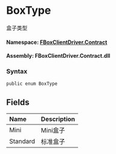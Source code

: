 # BoxType

盒子类型

#### **Namespace**: [FBoxClientDriver.Contract](https://docs.flexem.net/fbox/zh-cn/sdk/FBoxClientDriver.Contract.html)

#### **Assembly**: FBoxClientDriver.Contract.dll

### Syntax <a id="FBoxClientDriver_Contract_BoxType_syntax"></a>

```text
public enum BoxType
```

## Fields <a id="fields"></a>

| Name | Description |
| :--- | :--- |
| Mini | Mini盒子 |
| Standard | 标准盒子 |

